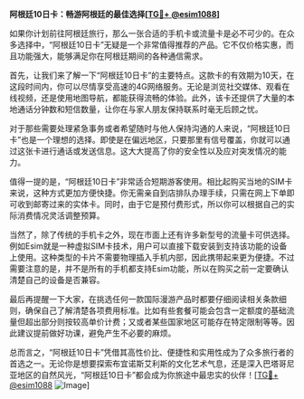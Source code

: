 **阿根廷10日卡：畅游阿根廷的最佳选择[[TG💪+ @esim1088](https://t.me/s/esim1088)]**

如果你计划前往阿根廷旅行，那么一张合适的手机卡或流量卡是必不可少的。在众多选择中，“阿根廷10日卡”无疑是一个非常值得推荐的产品。它不仅价格实惠，而且功能强大，能够满足你在阿根廷期间的各种通信需求。

首先，让我们来了解一下“阿根廷10日卡”的主要特点。这款卡的有效期为10天，在这段时间内，你可以尽情享受高速的4G网络服务。无论是浏览社交媒体、观看在线视频，还是使用地图导航，都能获得流畅的体验。此外，该卡还提供了大量的本地通话分钟数和短信数量，让你在与家人朋友保持联系时毫无后顾之忧。

对于那些需要处理紧急事务或者希望随时与他人保持沟通的人来说，“阿根廷10日卡”也是一个理想的选择。即使是在偏远地区，只要那里有信号覆盖，你就可以通过这张卡进行通话或发送信息。这大大提高了你的安全性以及应对突发情况的能力。

值得一提的是，“阿根廷10日卡”非常适合短期游客使用。相比起购买当地的SIM卡来说，这种方式更加方便快捷。你无需亲自到店排队办理手续，只需在网上下单即可收到邮寄过来的实体卡。同时，由于它是预付费形式，所以你可以根据自己的实际消费情况灵活调整预算。

当然了，除了传统的手机卡之外，现在市面上还有许多新型号的流量卡可供选择。例如Esim就是一种虚拟SIM卡技术，用户可以直接下载安装到支持该功能的设备上使用。这种类型的卡片不需要物理插入手机内部，因此携带起来更为便捷。不过需要注意的是，并不是所有的手机都支持Esim功能，所以在购买之前一定要确认清楚自己的设备是否兼容。

最后再提醒一下大家，在挑选任何一款国际漫游产品时都要仔细阅读相关条款细则，确保自己了解清楚各项费用标准。比如有些套餐可能会包含一定额度的基础流量但超出部分则按较高单价计费；又或者某些国家地区可能存在特定限制等等。因此建议提前做好功课，避免产生不必要的麻烦。

总而言之，“阿根廷10日卡”凭借其高性价比、便捷性和实用性成为了众多旅行者的首选之一。无论你是想要探索布宜诺斯艾利斯的文化艺术气息，还是深入巴塔哥尼亚地区的自然风光，“阿根廷10日卡”都会成为你旅途中最忠实的伙伴！[[TG💪+ @esim1088](https://t.me/s/esim1088) ![Image](https://i.postimg.cc/4NQfJmqS/Snipaste-2025-05-13-00-14-12.png)]